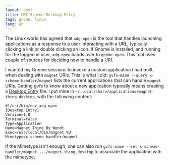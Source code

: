 ```yaml
---
layout: post
title: URI Scheme Desktop Entry
tags: gnome, linux
lang: en
---
```


The Linux world has agreed that `xdg-open` is the tool that handles launching applications as a response to a user interacting with a URL, typically clicking a link or double clicking an icon.
If Gnome is installed, and running for the logged in user, `xdg-open` hands over to `gnome-open`.
This tool uses couple of sources for deciding how to handle a URI.

I wanted my Gnome sessions to invoke a custom application I had built, when dealing with `magnet` URIs. 
This is what I did: 
`gvfs-mime --query x-scheme-handler/magnet` lists the current applications that can handle `magnet` URIs.
Getting gvfs to know about a new application typically means creating a [Desktop Entry](http://standards.freedesktop.org/desktop-entry-spec/latest/) file.
I put mine in `~/.local/share/applications/magnet-thing.desktop`, with the following content:

```
#!/usr/bin/env xdg-open
[Desktop Entry]
Version=1.0
Terminal=false
Type=Application
Name=Magnet Thing By Wendt
Exec=/usr/local/bin/magnet %U
Mimetype=x-scheme-handler/magnet
```

If the Mimetype isn't enough, one can also run `gvfs-mime --set x-scheme-handler/magnet .../magnet-thing.desktop` to associate the application with the mimetype.
